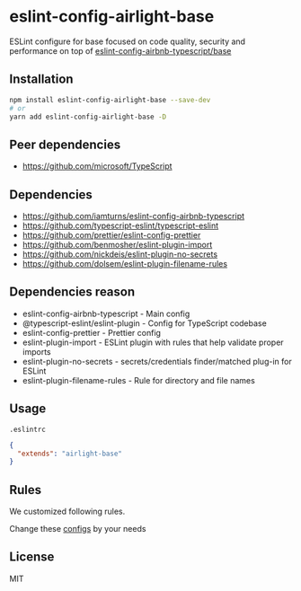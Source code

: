 # eslint-config-airlight-base

ESLint configure for base focused on code quality,
security and performance on top of
[eslint-config-airbnb-typescript/base](https://github.com/iamturns/eslint-config-airbnb-typescript)

## Installation

```bash
npm install eslint-config-airlight-base --save-dev
# or
yarn add eslint-config-airlight-base -D
```

## Peer dependencies

- <https://github.com/microsoft/TypeScript>

## Dependencies

- <https://github.com/iamturns/eslint-config-airbnb-typescript>
- <https://github.com/typescript-eslint/typescript-eslint>
- <https://github.com/prettier/eslint-config-prettier>
- <https://github.com/benmosher/eslint-plugin-import>
- <https://github.com/nickdeis/eslint-plugin-no-secrets>
- <https://github.com/dolsem/eslint-plugin-filename-rules>

## Dependencies reason

- eslint-config-airbnb-typescript - Main config
- @typescript-eslint/eslint-plugin - Config for TypeScript codebase
- eslint-config-prettier - Prettier config
- eslint-plugin-import - ESLint plugin with rules that help validate proper imports
- eslint-plugin-no-secrets - secrets/credentials finder/matched plug-in for ESLint
- eslint-plugin-filename-rules - Rule for directory and file names

## Usage

`.eslintrc`

```json
{
  "extends": "airlight-base"
}
```

## Rules

We customized following rules.

Change these [configs](./config.js) by your needs

## License

MIT
